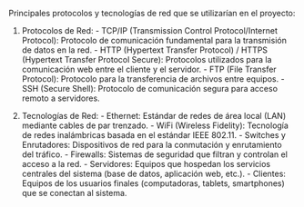 Principales protocolos y tecnologías de red que se utilizarían en el proyecto:

   1.	Protocolos de Red:
       -	 TCP/IP (Transmission Control Protocol/Internet Protocol): Protocolo de comunicación 
          fundamental para la transmisión de datos en la red.
       -  HTTP (Hypertext Transfer Protocol) / HTTPS (Hypertext Transfer Protocol Secure): Protocolos 
          utilizados para la comunicación web entre el cliente y el servidor.
       -	 FTP (File Transfer Protocol): Protocolo para la transferencia de archivos entre equipos.
       -	 SSH (Secure Shell): Protocolo de comunicación segura para acceso remoto a servidores.
       
   2.	Tecnologías de Red:
       -	Ethernet: Estándar de redes de área local (LAN) mediante cables de par trenzado.
       -	WiFi (Wireless Fidelity): Tecnología de redes inalámbricas basada en el estándar IEEE 802.11.
       -	Switches y Enrutadores: Dispositivos de red para la conmutación y enrutamiento del tráfico.
       -	Firewalls: Sistemas de seguridad que filtran y controlan el acceso a la red.
       -	Servidores: Equipos que hospedan los servicios centrales del sistema (base de datos, aplicación web, etc.).
       -	Clientes: Equipos de los usuarios finales (computadoras, tablets, smartphones) que se conectan al sistema.

